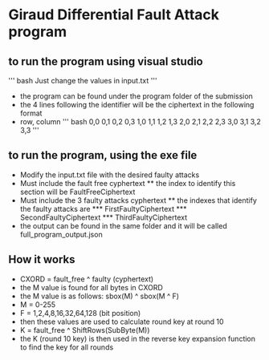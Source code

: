 ﻿# Giraud Differential Fault Attack program

## to run the program using visual studio
''' bash
Just change the values in input.txt
'''

* the program can be found under the program folder of the submission
* the 4 lines following the identifier will be the ciphertext in the following format
* row, column
''' bash
0,0 0,1 0,2 0,3
1,0 1,1 1,2 1,3
2,0 2,1 2,2 2,3
3,0 3,1 3,2 3,3
'''

## to run the program, using the exe file
* Modify the input.txt file with the desired faulty attacks
* Must include the fault free cyphertext
** the index to identify this section will be FaultFreeCiphertext
* Must include the 3 faulty attacks cyphertext
** the indexes that identify the faulty attacks are
*** FirstFaultyCiphertext
*** SecondFaultyCiphertext
*** ThirdFaultyCiphertext
* the output can be found in the same folder and it will be called full_program_output.json

## How it works
* CXORD = fault_free ^ faulty (cyphertext)
* the M value is found for all bytes in CXORD
* the M value is as follows: sbox(M) ^ sbox(M ^ F)
* M = 0-255
* F = 1,2,4,8,16,32,64,128 (bit position)
* then these values are used to calculate round key at round 10
* K = fault_free ^ ShiftRows(SubByte(M))
* the K (round 10 key) is then used in the reverse key expansion function to find the key for all rounds